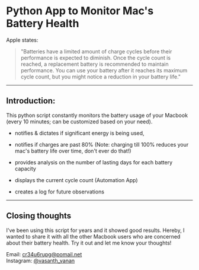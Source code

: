 # Python App to Monitor Mac's Battery Health

Apple states: 
> "Batteries have a limited amount of charge cycles before their performance is expected to diminish. Once the cycle count is reached, a replacement battery is recommended to maintain performance. You can use your battery after it reaches its maximum cycle count, but you might notice a reduction in your battery life."

---

## Introduction:

This python script constantly monitors the battery usage of your Macbook (every 10 minutes; can be customized based on your need). 

- notifies & dictates if significant energy is being used,

- notifies if charges are past 80% (Note: charging till 100% reduces your mac's battery life over time, don't ever do that!)

- provides analysis on the number of lasting days for each battery capacity

- displays the current cycle count (Automation App)

- creates a log for future observations

---

## Closing thoughts

I've been using this script for years and it showed good results. Hereby, I wanted to share it with all the other Macbook users who are concerned about their battery health. Try it out and let me know your thoughts! 

Email: cr34u6rupg@pomail.net<br>
Instagram: <a href="https://www.instagram.com/vasanth_vanan">@vasanth_vanan</a>


